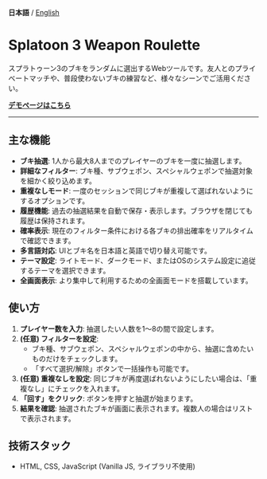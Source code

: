 **日本語** / [English](./README_EN.md)

# Splatoon 3 Weapon Roulette

スプラトゥーン3のブキをランダムに選出するWebツールです。友人とのプライベートマッチや、普段使わないブキの練習など、様々なシーンでご活用ください。

**[デモページはこちら](https://yasaitachi.github.io/Splatoon3-WeaponRoulette/)**

---

## 主な機能

- **ブキ抽選**: 1人から最大8人までのプレイヤーのブキを一度に抽選します。
- **詳細なフィルター**: ブキ種、サブウェポン、スペシャルウェポンで抽選対象を細かく絞り込めます。
- **重複なしモード**: 一度のセッションで同じブキが重複して選ばれないようにするオプションです。
- **履歴機能**: 過去の抽選結果を自動で保存・表示します。ブラウザを閉じても履歴は保持されます。
- **確率表示**: 現在のフィルター条件における各ブキの排出確率をリアルタイムで確認できます。
- **多言語対応**: UIとブキ名を日本語と英語で切り替え可能です。
- **テーマ設定**: ライトモード、ダークモード、またはOSのシステム設定に追従するテーマを選択できます。
- **全画面表示**: より集中して利用するための全画面モードを搭載しています。

## 使い方

1.  **プレイヤー数を入力**: 抽選したい人数を1〜8の間で設定します。
2.  **(任意) フィルターを設定**:
    - ブキ種、サブウェポン、スペシャルウェポンの中から、抽選に含めたいものだけをチェックします。
    - 「すべて選択/解除」ボタンで一括操作も可能です。
3.  **(任意) 重複なしを設定**: 同じブキが再度選ばれないようにしたい場合は、「重複なし」にチェックを入れます。
4.  **「回す」をクリック**: ボタンを押すと抽選が始まります。
5.  **結果を確認**: 抽選されたブキが画面に表示されます。複数人の場合はリストで表示されます。

## 技術スタック

- HTML, CSS, JavaScript (Vanilla JS, ライブラリ不使用)
